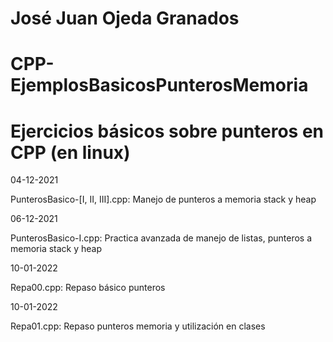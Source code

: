 # José Juan Ojeda Granados
# CPP-EjemplosBasicosPunterosMemoria
# Ejercicios básicos sobre punteros en CPP (en linux)

04-12-2021

PunterosBasico-[I, II, III].cpp: Manejo de punteros a memoria stack y heap

06-12-2021

PunterosBasico-I.cpp: Practica avanzada de manejo de listas, punteros a memoria stack y heap

10-01-2022

Repa00.cpp: Repaso básico punteros

10-01-2022

Repa01.cpp: Repaso punteros memoria y utilización en clases